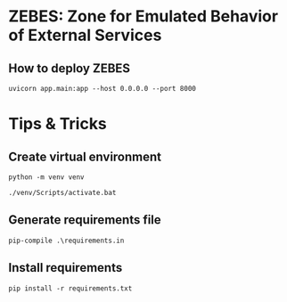 # ZEBES: Zone for Emulated Behavior of External Services

## How to deploy ZEBES

```uvicorn app.main:app --host 0.0.0.0 --port 8000```

# Tips & Tricks

## Create virtual environment

```python -m venv venv```

```./venv/Scripts/activate.bat```

## Generate requirements file

```pip-compile .\requirements.in```

## Install requirements

```pip install -r requirements.txt```